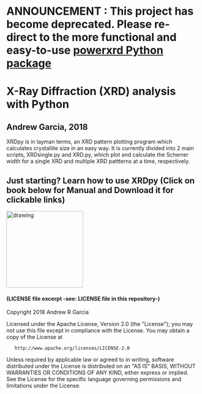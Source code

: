# ANNOUNCEMENT : This project has become deprecated. Please re-direct to the more functional and easy-to-use [**powerxrd** Python package](https://github.com/andrewrgarcia/powerxrd)


# X-Ray Diffraction (XRD) analysis with Python
## Andrew Garcia, 2018

XRDpy is in layman terms, an XRD pattern plotting program which calculates crystallite size
in an easy way. It is currently divided into 2 main scripts, XRDsingle.py and XRD.py, which
plot and calculate the Scherrer width for a single XRD and multiple XRD pattterns at a time,
respectively.

## Just starting? Learn how to use XRDpy (Click on book below for Manual and Download it for clickable links)
<a href="XRDpy-Manual/manual.pdf"><img src="figures/ancient-legend-icon-01.png" alt="drawing" width="200"/></a>

#### (LICENSE file excerpt -see: LICENSE file in this repository-)

   Copyright 2018 Andrew R Garcia

   Licensed under the Apache License, Version 2.0 (the "License");
   you may not use this file except in compliance with the License.
   You may obtain a copy of the License at

       http://www.apache.org/licenses/LICENSE-2.0

   Unless required by applicable law or agreed to in writing, software
   distributed under the License is distributed on an "AS IS" BASIS,
   WITHOUT WARRANTIES OR CONDITIONS OF ANY KIND, either express or implied.
   See the License for the specific language governing permissions and
   limitations under the License.

